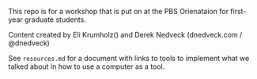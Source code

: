 
This repo is for a workshop that is put on at the PBS Orienataion for first-year graduate students.

Content created by Eli Krumholz() and Derek Nedveck (dnedveck.com / @dnedveck)

See `resources.md` for a document with links to tools to implement what we talked about in how to use a computer as a tool.
